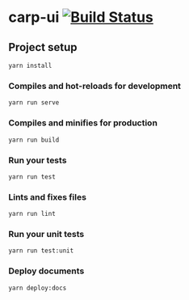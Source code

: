# carp-ui [![Build Status](https://travis-ci.com/qbadboy/carp-ui.svg?branch=master)](https://travis-ci.com/qbadboy/carp-ui)

## Project setup

```
yarn install
```

### Compiles and hot-reloads for development

```
yarn run serve
```

### Compiles and minifies for production

```
yarn run build
```

### Run your tests

```
yarn run test
```

### Lints and fixes files

```
yarn run lint
```

### Run your unit tests

```
yarn run test:unit
```

### Deploy documents

```
yarn deploy:docs
```
